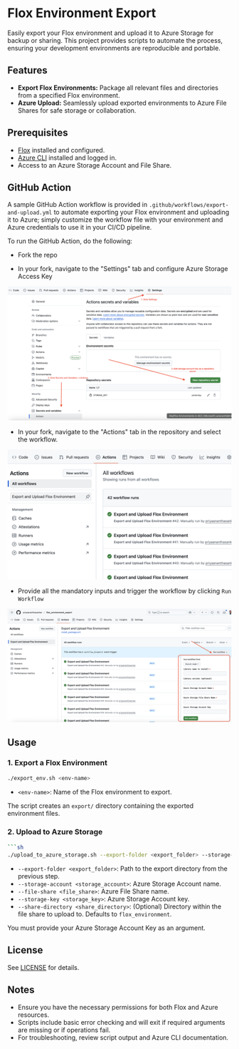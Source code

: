 # Flox Environment Export

Easily export your Flox environment and upload it to Azure Storage for backup or sharing. This project provides scripts to automate the process, ensuring your development environments are reproducible and portable.

## Features

- **Export Flox Environments:** Package all relevant files and directories from a specified Flox environment.
- **Azure Upload:** Seamlessly upload exported environments to Azure File Shares for safe storage or collaboration.

## Prerequisites

- [Flox](https://floxdev.com/) installed and configured.
- [Azure CLI](https://learn.microsoft.com/en-us/cli/azure/install-azure-cli) installed and logged in.
- Access to an Azure Storage Account and File Share.

## GitHub Action

A sample GitHub Action workflow is provided in `.github/workflows/export-and-upload.yml` to automate exporting your Flox environment and uploading it to Azure; simply customize the workflow file with your environment and Azure credentials to use it in your CI/CD pipeline.

To run the GitHub Action, do the following:

- Fork the repo

- In your fork, navigate to the "Settings" tab  and configure Azure Storage Access Key 

![alt text](./imgs/image-2.png)

- In your fork, navigate to the "Actions" tab in the repository and select the workflow.

![alt text](./imgs/image.png)

 - Provide all the mandatory inputs and trigger the workflow by clicking `Run Workflow`

 ![alt text](./imgs/image-1.png)

## Usage

### 1. Export a Flox Environment

```sh
./export_env.sh <env-name>
```

- `<env-name>`: Name of the Flox environment to export.

The script creates an `export/` directory containing the exported environment files.

### 2. Upload to Azure Storage

```sh
```sh
./upload_to_azure_storage.sh --export-folder <export_folder> --storage-account <storage_account> --file-share <file_share> --storage-key <storage_key> [--share-directory <share_directory>] [--overwrite]
```

- `--export-folder <export_folder>`: Path to the export directory from the previous step.
- `--storage-account <storage_account>`: Azure Storage Account name.
- `--file-share <file_share>`: Azure File Share name.
- `--storage-key <storage_key>`: Azure Storage Account key.
- `--share-directory <share_directory>`: (Optional) Directory within the file share to upload to. Defaults to `flox_environment`.

You must provide your Azure Storage Account Key as an argument.

## License

See [LICENSE](LICENSE) for details.

## Notes

- Ensure you have the necessary permissions for both Flox and Azure resources.
- Scripts include basic error checking and will exit if required arguments are missing or if operations fail.
- For troubleshooting, review script output and Azure CLI documentation.